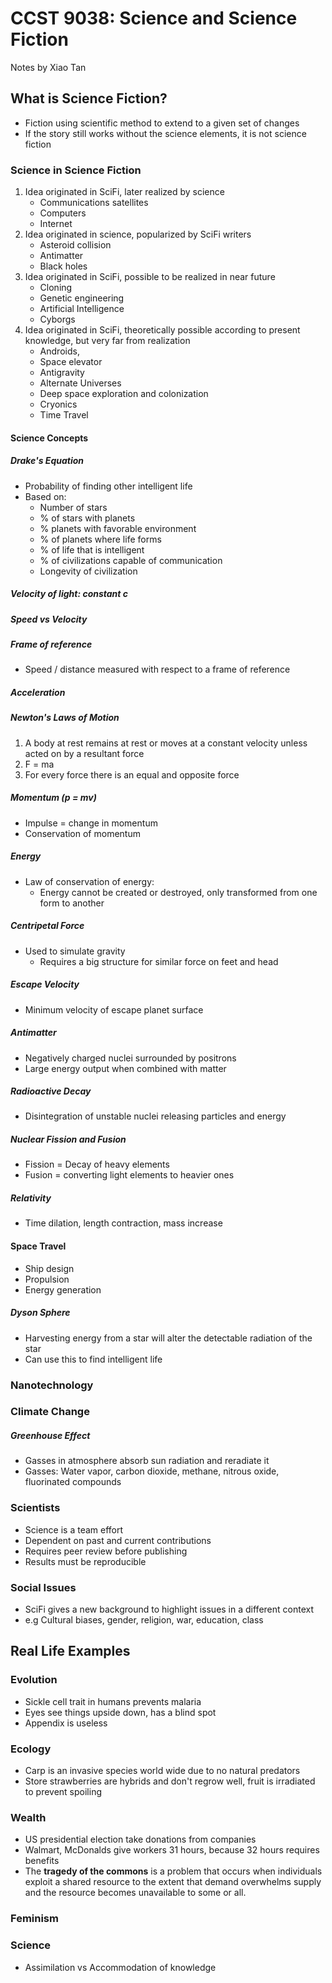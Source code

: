 # CCST 9038: Science and Science Fiction
Notes by Xiao Tan

## What is Science Fiction?
- Fiction using scientific method to extend to a given set of changes
- If the story still works without the science elements, it is not science fiction

### Science in Science Fiction
1. Idea originated in SciFi, later realized by science
    - Communications satellites
    - Computers
    - Internet
2. Idea originated in science, popularized by SciFi writers
    - Asteroid collision
    - Antimatter
    - Black holes
3.  Idea originated in SciFi, possible to be realized in near future
    - Cloning
    - Genetic engineering
    - Artificial Intelligence
    - Cyborgs
4.  Idea originated in SciFi, theoretically possible according to present knowledge, but very far from realization
    - Androids,
    - Space elevator
    - Antigravity
    - Alternate Universes
    - Deep space exploration and colonization
    - Cryonics
    - Time Travel

#### Science Concepts
##### Drake's Equation
- Probability of finding other intelligent life
- Based on:
    - Number of stars
    - % of stars with planets
    - % planets with favorable environment
    - % of planets where life forms
    - % of life that is intelligent
    - % of civilizations capable of communication
    - Longevity of civilization

##### Velocity of light: constant c
##### Speed vs Velocity
##### Frame of reference
- Speed / distance measured with respect to a frame of reference

##### Acceleration
##### Newton's Laws of Motion
1. A body at rest remains at rest or moves at a constant velocity unless acted on by a resultant force
2. F = ma
3. For every force there is an equal and opposite force

##### Momentum (p = mv)
- Impulse = change in momentum
- Conservation of momentum

##### Energy
- Law of conservation of energy:
    - Energy cannot be created or destroyed, only transformed from one form to another

##### Centripetal Force
- Used to simulate gravity
    - Requires a big structure for similar force on feet and head

##### Escape Velocity
- Minimum velocity of escape planet surface

##### Antimatter
- Negatively charged nuclei surrounded by positrons
- Large energy output when combined with matter

##### Radioactive Decay
- Disintegration of unstable nuclei releasing particles and energy

##### Nuclear Fission and Fusion
- Fission = Decay of heavy elements
- Fusion = converting light elements to heavier ones

##### Relativity
- Time dilation, length contraction, mass increase

#### Space Travel
- Ship design
- Propulsion
- Energy generation

##### Dyson Sphere
- Harvesting energy from a star will alter the detectable radiation of the star
- Can use this to find intelligent life

### Nanotechnology
### Climate Change
##### Greenhouse Effect
- Gasses in atmosphere absorb sun radiation and reradiate it
- Gasses: Water vapor, carbon dioxide, methane, nitrous oxide, fluorinated compounds

### Scientists
- Science is a team effort
- Dependent on past and current contributions
- Requires peer review before publishing
- Results must be reproducible

### Social Issues
- SciFi gives a new background to highlight issues in a different context
- e.g Cultural biases, gender, religion, war, education, class

## Real Life Examples
### Evolution
- Sickle cell trait in humans prevents malaria
- Eyes see things upside down, has a blind spot
- Appendix is useless

### Ecology
- Carp is an invasive species world wide due to no natural predators
- Store strawberries are hybrids and don't regrow well, fruit is irradiated to prevent spoiling

### Wealth
- US presidential election take donations from companies
- Walmart, McDonalds give workers 31 hours, because 32 hours requires benefits
- The **tragedy of the commons** is a problem that occurs when individuals exploit a shared resource to the extent that demand overwhelms supply and the resource becomes unavailable to some or all.

### Feminism

### Science
- Assimilation vs Accommodation of knowledge

